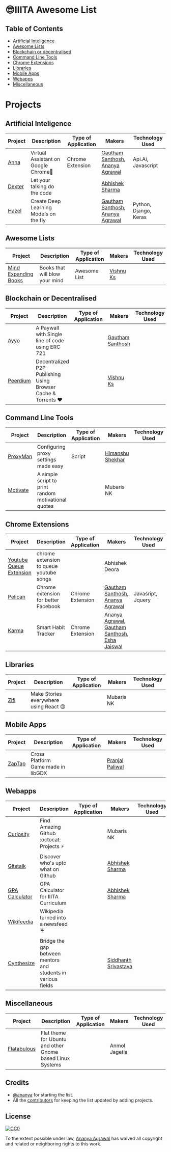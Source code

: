 # :sunglasses:IIITA Awesome List


## Table of Contents
* [Artificial Inteligence](#artificial-inteligence)
* [Awesome Lists](#awesome-lists)
* [Blockchain or decentralised](#blockchain-or-decentralised)
* [Command Line Tools](#command-line-tools)
* [Chrome Extensions](#chrome-extensions)
* [Libraries](#libraries)
* [Mobile Apps](#mobile-apps)
* [Webapps](#webapps)
* [Miscellaneous](#miscellaneous)

# Projects

## Artificial Inteligence
| Project | Description |Type of Application | Makers | Technology Used |  
|---------|-------------|--------------------|--------|-----------------|  
| [Anna](https://github.com/Anna-Assistant/Anna) |Virtual Assistant on Google Chrome:elephant:| Chrome Extension | [Gautham Santhosh](https://github.com/gauthamzz), [Ananya Agrawal](https://github.com/ananya) | Api.Ai, Javascript |  
| [Dexter](https://github.com/teamsudocode/dexter) | Let your talking do the code | | [Abhishek Sharma](https://github.com/thelittlewonder) | |
| [Hazel](https://github.com/gauthamzz/hazel) | Create Deep Learning Models on the fly | | [Gautham Santhosh](https://github.com/gauthamzz), [Ananya Agrawal](https://github.com/ananya) | Python, Django, Keras |

## Awesome Lists
| Project | Description |Type of Application | Makers | Technology Used |  
|---------|-------------|--------------------|--------|-----------------|  
| [Mind Expanding Books](https://github.com/hackerkid/Mind-Expanding-Books) | Books that will blow your mind | Awesome List |  [Vishnu Ks](https://github.com/hackerkid) | | 

## Blockchain or Decentralised
| Project | Description |Type of Application | Makers | Technology Used |  
|---------|-------------|--------------------|--------|-----------------|  
| [Ayyo](https://github.com/gauthamzz/ayyo) | A Paywall with Single line of code using ERC 721 | | [Gautham Santhosh](https://github.com/gauthamzz) | |  
| [Peerdium](https://github.com/hackerkid/peerdium) | Decentralized P2P Publishing Using Browser Cache & Torrents :heart: | | [Vishnu Ks](https://github.com/hackerkid) | |


## Command Line Tools
| Project | Description |Type of Application | Makers | Technology Used |  
|---------|-------------|--------------------|--------|-----------------|  
| [ProxyMan](https://github.com/himanshub16/ProxyMan) | Configuring proxy settings made easy | Script | [Himanshu Shekhar](https://github.com/himanshub16) | |
| [Motivate](https://github.com/mubaris/motivate) | A simple script to print random motivational quotes | | Mubaris NK | |

## Chrome Extensions

| Project | Description |Type of Application | Makers | Technology Used |  
|---------|-------------|--------------------|--------|-----------------|  
| [Youtube Queue Extension](https://github.com/adeora7/youtube_queue_extension) | chrome extension to queue youtube songs | | Abhishek Deora | |
| [Pelican](https://github.com/aviary-apps/Pelican) | Chrome extension for better Facebook | Chrome Extension |[Gautham Santhosh](https://github.com/gauthamzz), [Ananya Agrawal](https://github.com/ananya) | Javasript, Jquery |  
| [Karma](https://karma.launchaco.com/) | Smart Habit Tracker | Chrome Extension | [Ananya Agrawal](https://github.com/ananya), [Gautham Santhosh](https://github.com/gauthamzz), [Esha Jaiswal](https://github.com/esha23)


## Libraries
| Project | Description |Type of Application | Makers | Technology Used |  
|---------|-------------|--------------------|--------|-----------------|  
| [Zifi](https://github.com/mubaris/zifi) | Make Stories everywhere using React :heart_eyes: | | Mubaris NK | |


## Mobile Apps
| Project | Description |Type of Application | Makers | Technology Used |  
|---------|-------------|--------------------|--------|-----------------|  
| [ZapTap](https://github.com/betterclever/ZapTap) | Cross Platform Game made in libGDX | | [Pranjal Paliwal](https://github.com/betterclever) | |


## Webapps
| Project | Description |Type of Application | Makers | Technology Used |  
|---------|-------------|--------------------|--------|-----------------|  
| [Curiosity](https://github.com/mubaris/curiosity) | Find Amazing Github :octocat: Projects :zap: | | Mubaris NK | |
| [Gitstalk](https://github.com/thelittlewonder/gitstalk) | Discover who's upto what on Github | | [Abhishek Sharma](https://github.com/thelittlewonder) | |
| [GPA Calculator](https://github.com/thelittlewonder/gpacalculator) | GPA Calculator for IIITA Curriculum | | [Abhishek Sharma](https://github.com/thelittlewonder) | |
| [Wikifeedia](https://github.com/hackerkid/Wikifeedia) | Wikipedia turned into a newsfeed :umbrella: |
| [Cynthesize](https://github.com/Cynthesize) |  Bridge the gap between mentors and students in various fields | | [Siddhanth Srivastava](https://github.com/WickedBrat) | |


## Miscellaneous
| Project | Description |Type of Application | Makers | Technology Used |  
|---------|-------------|--------------------|--------|-----------------|  
| [Flatabulous](https://github.com/anmoljagetia/Flatabulous) | Flat theme for Ubuntu and other Gnome based Linux Systems | | Anmol Jagetia | |



## Credits
* [@ananya](https://github.com/ananya) for starting the list.
* All the [contributors](https://github.com/ananya/IIITA-Awesome-List/graphs/contributors) for keeping the list updated by adding projects.

## License
[![CC0](http://i.creativecommons.org/p/zero/1.0/88x31.png)](http://creativecommons.org/publicdomain/zero/1.0/)

To the extent possible under law, [Ananya Agrawal](https://github.com/ananya) has waived all copyright and related or neighboring rights to this work.
